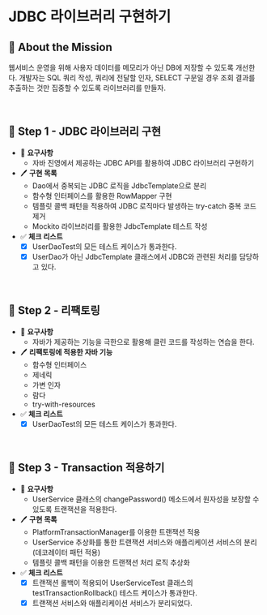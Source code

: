 # JDBC 라이브러리 구현하기
## 🚀 About the Mission
웹서비스 운영을 위해 사용자 데이터를 메모리가 아닌 DB에 저장할 수 있도록 개선한다.
개발자는 SQL 쿼리 작성, 쿼리에 전달할 인자, SELECT 구문일 경우 조회 결과를 추출하는 것만 집중할 수 있도록 라이브러리를 만들자.

<br>

## 📌 Step 1 - JDBC 라이브러리 구현
- 📝 <b>요구사항</b>
    - 자바 진영에서 제공하는 JDBC API를 활용하여 JDBC 라이브러리 구현하기
- 🖊 <b>구현 목록</b>
    - Dao에서 중복되는 JDBC 로직을 JdbcTemplate으로 분리
    - 함수형 인터페이스를 활용한 RowMapper 구현
    - 템플릿 콜백 패턴을 적용하여 JDBC 로직마다 발생하는 try-catch 중복 코드 제거
    - Mockito 라이브러리를 활용한 JdbcTemplate 테스트 작성
- ✅ <b>체크 리스트</b>
    - [x] UserDaoTest의 모든 테스트 케이스가 통과한다.
    - [x] UserDao가 아닌 JdbcTemplate 클래스에서 JDBC와 관련된 처리를 담당하고 있다.

<br>

## 📌 Step 2 - 리팩토링
- 📝 <b>요구사항</b>
    - 자바가 제공하는 기능을 극한으로 활용해 클린 코드를 작성하는 연습을 한다.
- 🖊 <b>리팩토링에 적용한 자바 기능</b>
    - 함수형 인터페이스
    - 제네릭
    - 가변 인자
    - 람다
    - try-with-resources
- ✅ <b>체크 리스트</b>
    - [x] UserDaoTest의 모든 테스트 케이스가 통과한다.

<br>

## 📌 Step 3 - Transaction 적용하기
- 📝 <b>요구사항</b>
    - UserService 클래스의 changePassword() 메소드에서 원자성을 보장할 수 있도록 트랜잭션을 적용한다.
- 🖊 <b>구현 목록</b>
    - PlatformTransactionManager를 이용한 트랜잭션 적용
    - UserService 추상화를 통한 트랜잭션 서비스와 애플리케이션 서비스의 분리(데코레이터 패턴 적용)
    - 템플릿 콜백 패턴을 이용한 트랜잭션 처리 로직 추상화
- ✅ <b>체크 리스트</b>
    - [x] 트랜잭션 롤백이 적용되어 UserServiceTest 클래스의 testTransactionRollback() 테스트 케이스가 통과한다.
    - [x] 트랜잭션 서비스와 애플리케이션 서비스가 분리되었다.